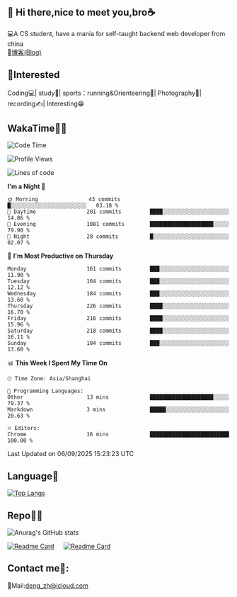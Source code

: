 👋 Hi there,nice to meet you,bro☕
---
💻A CS student, have a mania for self-taught backend web developer from china   
📌[博客(Blog)](https://github.com/HealUP/MyBlog)

 <!-- waka-box start -->
 <!-- waka-box end -->
 
🧲**Interested**
--
Coding💻| study📖| sports：running&Orienteering🏃‍| Photography📸| recording✍️| Interesting😁

WakaTime👨‍💻
---
<!--START_SECTION:waka-->
![Code Time](http://img.shields.io/badge/Code%20Time-3%2C541%20hrs%2038%20mins-blue)

![Profile Views](http://img.shields.io/badge/Profile%20Views-0-blue)

![Lines of code](https://img.shields.io/badge/From%20Hello%20World%20I%27ve%20Written-205.1%20thousand%20lines%20of%20code-blue)

**I'm a Night 🦉** 

```text
🌞 Morning                43 commits          █░░░░░░░░░░░░░░░░░░░░░░░░   03.18 % 
🌆 Daytime                201 commits         ████░░░░░░░░░░░░░░░░░░░░░   14.86 % 
🌃 Evening                1081 commits        ████████████████████░░░░░   79.90 % 
🌙 Night                  28 commits          █░░░░░░░░░░░░░░░░░░░░░░░░   02.07 % 
```
📅 **I'm Most Productive on Thursday** 

```text
Monday                   161 commits         ███░░░░░░░░░░░░░░░░░░░░░░   11.90 % 
Tuesday                  164 commits         ███░░░░░░░░░░░░░░░░░░░░░░   12.12 % 
Wednesday                184 commits         ███░░░░░░░░░░░░░░░░░░░░░░   13.60 % 
Thursday                 226 commits         ████░░░░░░░░░░░░░░░░░░░░░   16.70 % 
Friday                   216 commits         ████░░░░░░░░░░░░░░░░░░░░░   15.96 % 
Saturday                 218 commits         ████░░░░░░░░░░░░░░░░░░░░░   16.11 % 
Sunday                   184 commits         ███░░░░░░░░░░░░░░░░░░░░░░   13.60 % 
```


📊 **This Week I Spent My Time On** 

```text
🕑︎ Time Zone: Asia/Shanghai

💬 Programming Languages: 
Other                    13 mins             ████████████████████░░░░░   79.37 % 
Markdown                 3 mins              █████░░░░░░░░░░░░░░░░░░░░   20.63 % 

🔥 Editors: 
Chrome                   16 mins             █████████████████████████   100.00 % 
```


 Last Updated on 06/09/2025 15:23:23 UTC
<!--END_SECTION:waka-->

Language🚀
---
[![Top Langs](https://github-readme-stats.vercel.app/api/top-langs/?username=HealUP&layout=compact&hide_border=true)](https://github.com/HealUP)

Repo🧑‍💻
---
![Anurag's GitHub stats](https://github-readme-stats.vercel.app/api?username=HealUP&count_private=true&show_icons=true&theme=gruvbox&hide_border=true) 

[![Readme Card](https://github-readme-stats.vercel.app/api/pin/?username=HealUP&repo=InternetEy&theme=transparent)](https://github.com/HealUP/InternetEy) &emsp;
[![Readme Card](https://github-readme-stats.vercel.app/api/pin/?username=HealUP&repo=CampusExperience&theme=transparent)](https://github.com/HealUP/CampusExperience)


Contact me📱:
---
📮Mail:deng_zh@icloud.com  
